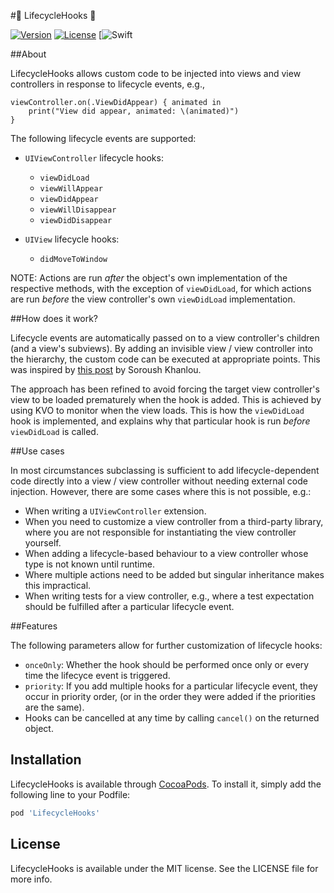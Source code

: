 #🎣 LifecycleHooks 🎣

[![Version](https://img.shields.io/cocoapods/v/LifecycleHooks.svg?style=flat)](http://cocoapods.org/pods/LifecycleHooks)
[![License](https://img.shields.io/cocoapods/l/LifecycleHooks.svg?style=flat)](http://cocoapods.org/pods/LifecycleHooks)
[![Swift](https://img.shields.io/badge/Swift-2.2-orange.svg)

##About

LifecycleHooks allows custom code to be injected into views and view controllers in response to lifecycle events, e.g.,

	viewController.on(.ViewDidAppear) { animated in
		print("View did appear, animated: \(animated)")
	}

The following lifecycle events are supported:

- `UIViewController` lifecycle hooks:

    - `viewDidLoad` 
    - `viewWillAppear`
    - `viewDidAppear`
    - `viewWillDisappear`
    - `viewDidDisappear`

- `UIView` lifecycle hooks:

    - `didMoveToWindow`

NOTE: Actions are run *after* the object's own implementation of the respective methods, with the exception of `viewDidLoad`, for which actions are run *before* the view controller's own `viewDidLoad` implementation. 

##How does it work?

Lifecycle events are automatically passed on to a view controller's children (and a view's subviews). By adding an invisible view / view controller into the hierarchy, the custom code can be executed at appropriate points. This was inspired by [this post](http://khanlou.com/2016/02/many-controllers/) by Soroush Khanlou. 

The approach has been refined to avoid forcing the target view controller's view to be loaded prematurely when the hook is added. This is achieved by using KVO to monitor when the view loads. This is how the `viewDidLoad` hook is implemented, and explains why that particular hook is run *before* `viewDidLoad` is called.

##Use cases

In most circumstances subclassing is sufficient to add lifecycle-dependent code directly into a view / view controller without needing external code injection. However, there are some cases where this is not possible, e.g.:

- When writing a `UIViewController` extension.
- When you need to customize a view controller from a third-party library, where you are not responsible for instantiating the view controller yourself.
- When adding a lifecycle-based behaviour to a view controller whose type is not known until runtime.
- Where multiple actions need to be added but singular inheritance makes this impractical.
- When writing tests for a view controller, e.g., where a test expectation should be fulfilled after a particular lifecycle event.

##Features

The following parameters allow for further customization of lifecycle hooks:

- `onceOnly`: Whether the hook should be performed once only or every time the lifecyce event is triggered.
- `priority`: If you add multiple hooks for a particular lifecycle event, they occur in priority order, (or in the order they were added if the priorities are the same).
- Hooks can be cancelled at any time by calling `cancel()` on the returned object.

## Installation

LifecycleHooks is available through [CocoaPods](http://cocoapods.org). To install
it, simply add the following line to your Podfile:

```ruby
pod 'LifecycleHooks'
```

## License

LifecycleHooks is available under the MIT license. See the LICENSE file for more info.

